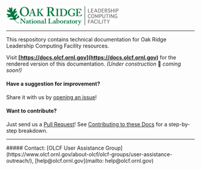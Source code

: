 <img src="./images/olcf_logo.png" width="300" valign="middle" alt="Oak Ridge Leadership Computing Facility"/>

<hr>

This respository contains technical documentation for Oak Ridge Leadership Computing Facility resources.

Visit **[https://docs.olcf.ornl.gov](https://docs.olcf.ornl.gov)** for the rendered version of this documentation. *(Under construction* 🚧 *coming soon!)*

#### Have a suggestion for improvement? 
Share it with us by [opening an issue](https://github.com/olcf/olcf-user-docs/issues/new)! 

#### Want to contribute?
Just send us a [Pull Request](https://help.github.com/articles/using-pull-requests/)! See [Contributing to these Docs](https://github.com/olcf/olcf-user-docs/blob/master/contributing/index.rst) for a step-by-step breakdown. 

<hr>
##### Contact: [OLCF User Assistance Group](https://www.olcf.ornl.gov/about-olcf/olcf-groups/user-assistance-outreach/), [help@olcf.ornl.gov](mailto: help@olcf.ornl.gov)